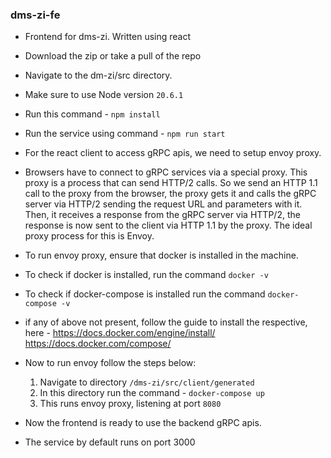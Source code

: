 ### dms-zi-fe

- Frontend for dms-zi. Written using react
- Download the zip or take a pull of the repo
- Navigate to the dm-zi/src directory.
- Make sure to use Node version `20.6.1`
- Run this command - `npm install`
- Run the service using command - `npm run start`
- For the react client to access gRPC apis, we need to setup envoy proxy.
- Browsers have to connect to gRPC services via a special proxy. This proxy is a process that can send HTTP/2 calls. So we send an HTTP 1.1 call to the proxy from the browser, the proxy gets it and calls the gRPC server via HTTP/2 sending the request URL and parameters with it. Then, it receives a response from the gRPC server via HTTP/2, the response is now sent to the client via HTTP 1.1 by the proxy. The ideal proxy process for this is Envoy.
- To run envoy proxy, ensure that docker is installed in the machine.
- To check if docker is installed, run the command `docker -v`
- To check if docker-compose is installed run the command `docker-compose -v`
- if any of above not present, follow the guide to install the respective, here - https://docs.docker.com/engine/install/
https://docs.docker.com/compose/

- Now to run envoy follow the steps below:
	1. Navigate to directory `/dms-zi/src/client/generated`
	2. In this directory run the command - `docker-compose up`
	3. This runs envoy proxy, listening at port `8080`

- Now the frontend is ready to use the backend gRPC apis. 
- The service by default runs on port 3000

